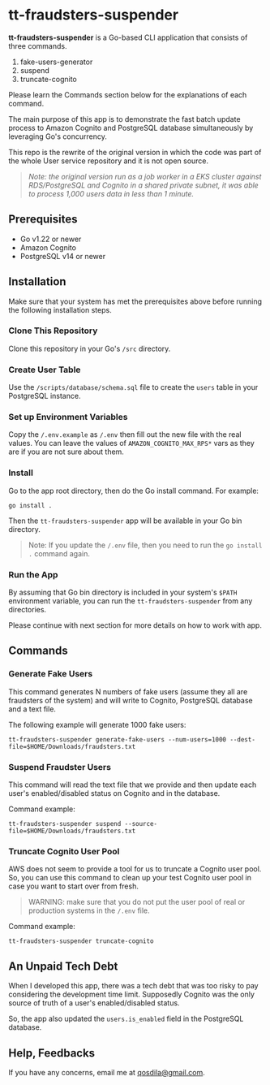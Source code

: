 # tt-fraudsters-suspender

**tt-fraudsters-suspender** is a Go-based CLI application that consists of three commands.

1. fake-users-generator
2. suspend
3. truncate-cognito

Please learn the Commands section below for the explanations of each command.

The main purpose of this app is to demonstrate the fast batch update process to Amazon Cognito and PostgreSQL database simultaneously by leveraging Go's concurrency.

This repo is the rewrite of the original version in which the code was part of the whole User service repository and it is not open source.

> *Note: the original version run as a job worker in a EKS cluster against RDS/PostgreSQL and Cognito in a shared private subnet, it was able to process 1,000 users data in less than 1 minute.*

## Prerequisites

* Go v1.22 or newer
* Amazon Cognito
* PostgreSQL v14 or newer

## Installation

Make sure that your system has met the prerequisites above before running the following installation steps.

### Clone This Repository

Clone this repository in your Go's `/src` directory.

### Create User Table

Use the `/scripts/database/schema.sql` file to create the `users` table in your PostgreSQL instance.

### Set up Environment Variables

Copy the `/.env.example` as `/.env` then fill out the new file with the real values. You can leave the values of `AMAZON_COGNITO_MAX_RPS*` vars as they are if you are not sure about them.

### Install

Go to the app root directory, then do the Go install command. For example:

```
go install .
```

Then the `tt-fraudsters-suspender` app will be available in your Go bin directory.

> Note: If you update the `/.env` file, then you need to run the `go install .` command again.

### Run the App

By assuming that Go bin directory is included in your system's `$PATH` environment variable, you can run the `tt-fraudsters-suspender` from any directories.

Please continue with next section for more details on how to work with app.

## Commands

### Generate Fake Users

This command generates N numbers of fake users (assume they all are fraudsters of the system) and will write to Cognito, PostgreSQL database and a text file.

The following example will generate 1000 fake users:
```
tt-fraudsters-suspender generate-fake-users --num-users=1000 --dest-file=$HOME/Downloads/fraudsters.txt
```

### Suspend Fraudster Users

This command will read the text file that we provide and then update each user's enabled/disabled status on Cognito and in the database.

Command example:
```
tt-fraudsters-suspender suspend --source-file=$HOME/Downloads/fraudsters.txt
```

### Truncate Cognito User Pool

AWS does not seem to provide a tool for us to truncate a Cognito user pool. So, you can use this command to clean up your test Cognito user pool in case you want to start over from fresh.

> WARNING: make sure that you do not put the user pool of real or production systems in the `/.env` file.

Command example:
```
tt-fraudsters-suspender truncate-cognito
```

## An Unpaid Tech Debt

When I developed this app, there was a tech debt that was too risky to pay considering the development time limit. Supposedly Cognito was the only source of truth of a user's enabled/disabled status.

So, the app also updated the `users.is_enabled` field in the PostgreSQL database.

## Help, Feedbacks
If you have any concerns, email me at qosdila@gmail.com.

